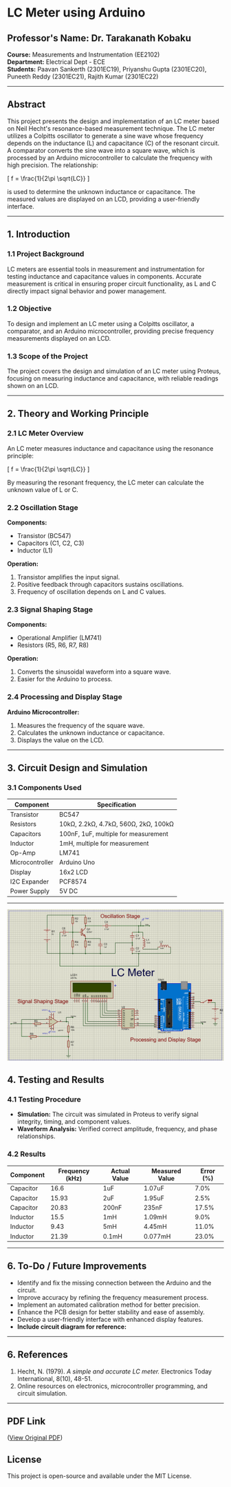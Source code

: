 # LC Meter using Arduino

## Professor's Name: Dr. Tarakanath Kobaku  
**Course:** Measurements and Instrumentation (EE2102)  
**Department:** Electrical Dept - ECE  
**Students:** Paavan Sankerth (2301EC19), Priyanshu Gupta (2301EC20), Puneeth Reddy (2301EC21), Rajith Kumar (2301EC22)

---

## Abstract
This project presents the design and implementation of an LC meter based on Neil Hecht's resonance-based measurement technique. The LC meter utilizes a Colpitts oscillator to generate a sine wave whose frequency depends on the inductance (L) and capacitance (C) of the resonant circuit. A comparator converts the sine wave into a square wave, which is processed by an Arduino microcontroller to calculate the frequency with high precision. The relationship:  

\[ f = \frac{1}{2\pi \sqrt{LC}} \]

is used to determine the unknown inductance or capacitance. The measured values are displayed on an LCD, providing a user-friendly interface.

---

## 1. Introduction

### 1.1 Project Background
LC meters are essential tools in measurement and instrumentation for testing inductance and capacitance values in components. Accurate measurement is critical in ensuring proper circuit functionality, as L and C directly impact signal behavior and power management.

### 1.2 Objective
To design and implement an LC meter using a Colpitts oscillator, a comparator, and an Arduino microcontroller, providing precise frequency measurements displayed on an LCD.

### 1.3 Scope of the Project
The project covers the design and simulation of an LC meter using Proteus, focusing on measuring inductance and capacitance, with reliable readings shown on an LCD.

---

## 2. Theory and Working Principle

### 2.1 LC Meter Overview
An LC meter measures inductance and capacitance using the resonance principle:

\[ f = \frac{1}{2\pi \sqrt{LC}} \]

By measuring the resonant frequency, the LC meter can calculate the unknown value of L or C.

### 2.2 Oscillation Stage
**Components:**
- Transistor (BC547)
- Capacitors (C1, C2, C3)
- Inductor (L1)

**Operation:**
1. Transistor amplifies the input signal.
2. Positive feedback through capacitors sustains oscillations.
3. Frequency of oscillation depends on L and C values.

### 2.3 Signal Shaping Stage
**Components:**
- Operational Amplifier (LM741)
- Resistors (R5, R6, R7, R8)

**Operation:**
1. Converts the sinusoidal waveform into a square wave.
2. Easier for the Arduino to process.

### 2.4 Processing and Display Stage
**Arduino Microcontroller:**
1. Measures the frequency of the square wave.
2. Calculates the unknown inductance or capacitance.
3. Displays the value on the LCD.

---

## 3. Circuit Design and Simulation

### 3.1 Components Used
| Component | Specification |
|-----------|----------------|
| Transistor | BC547 |
| Resistors | 10kΩ, 2.2kΩ, 4.7kΩ, 560Ω, 2kΩ, 100kΩ |
| Capacitors | 100nF, 1uF, multiple for measurement |
| Inductor | 1mH, multiple for measurement |
| Op-Amp | LM741 |
| Microcontroller | Arduino Uno |
| Display | 16x2 LCD |
| I2C Expander | PCF8574 |
| Power Supply | 5V DC |

---
  ![LC Meter Circuit](theimage.png)
## 4. Testing and Results

### 4.1 Testing Procedure
- **Simulation:** The circuit was simulated in Proteus to verify signal integrity, timing, and component values.
- **Waveform Analysis:** Verified correct amplitude, frequency, and phase relationships.

### 4.2 Results
| Component | Frequency (kHz) | Actual Value | Measured Value | Error (%) |
|-----------|-----------------|--------------|----------------|-----------|
| Capacitor | 16.6 | 1uF | 1.07uF | 7.0% |
| Capacitor | 15.93 | 2uF | 1.95uF | 2.5% |
| Capacitor | 20.83 | 200nF | 235nF | 17.5% |
| Inductor  | 15.5  | 1mH | 1.09mH | 9.0% |
| Inductor  | 9.43  | 5mH | 4.45mH | 11.0% |
| Inductor  | 21.39 | 0.1mH | 0.077mH | 23.0% |

---



## 6. To-Do / Future Improvements
- Identify and fix the missing connection between the Arduino and the circuit.
- Improve accuracy by refining the frequency measurement process.
- Implement an automated calibration method for better precision.
- Enhance the PCB design for better stability and ease of assembly.
- Develop a user-friendly interface with enhanced display features.
- **Include circuit diagram for reference:**



---

## 6. References
1. Hecht, N. (1979). *A simple and accurate LC meter.* Electronics Today International, 8(10), 48-51.
2. Online resources on electronics, microcontroller programming, and circuit simulation.

---

## PDF Link
([View Original PDF](https://github.com/puneethreddy592/LC-meter/blob/3abda31cb7ff0e77441874aacc601e771d690b4a/LC%20Meter.pdf))

## License

This project is open-source and available under the MIT License.
